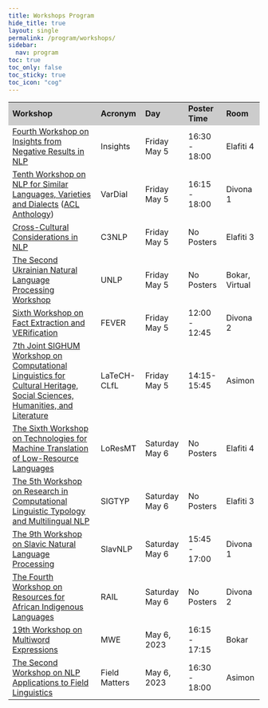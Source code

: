 ```yaml
---
title: Workshops Program
hide_title: true
layout: single
permalink: /program/workshops/
sidebar:
  nav: program
toc: true
toc_only: false
toc_sticky: true
toc_icon: "cog" 
---
```


<table>
  <tr style="background-color:#cccccc">
    <td><b>Workshop</b></td>
    <td><b>Acronym</b></td>
    <td><b>Day</b></td>
    <td><b>Poster Time</b></td>
    <td><b>Room</b></td>
  </tr>
  <tr>
    <td><a href='https://insights-workshop.github.io/'>Fourth Workshop on Insights from Negative Results in NLP</a>
    </td>
    <td>Insights</td>
    <td>Friday May 5</td>
    <td>16:30 - 18:00</td>
    <td>Elafiti 4</td>
  </tr>

  <tr>
    <td><a href='https://sites.google.com/view/vardial-2023?pli=1'>Tenth Workshop on NLP for Similar Languages, Varieties and Dialects</a> (<a href="https://aclanthology.org/events/eacl-2023/#2023vardial-1" target='_blank'>ACL Anthology</a>)
    </td>
    <td>VarDial</td>
    <td>Friday May 5</td>
    <td>16:15 - 18:00</td>
    <td>Divona 1</td>
  </tr>

  <tr>
    <td><a href='https://sites.google.com/view/c3nlp/home?'>Cross-Cultural Considerations in NLP</a>
    </td>
    <td>C3NLP</td>
    <td>Friday May 5</td>
    <td>No Posters</td>
    <td>Elafiti 3</td>
  </tr>

  <tr>
    <td><a href='https://unlp.org.ua/'>The Second Ukrainian Natural Language Processing Workshop</a></td>
    <td>UNLP</td>
    <td>Friday May 5</td>
    <td>No Posters </td>
    <td>Bokar, Virtual</td>
  </tr>

  <tr>
    <td><a href='https://fever.ai/workshop.html'>Sixth Workshop on Fact Extraction and VERification</a>
    </td>
    <td>FEVER</td>
    <td>Friday May 5</td>
    <td>12:00 - 12:45</td>
    <td>Divona 2</td>
  </tr>

  <tr>
    <td><a href='https://sighum.wordpress.com/events/latech-clfl-2023/'>7th Joint SIGHUM Workshop on Computational Linguistics for Cultural Heritage, Social Sciences, Humanities, and Literature</a>
    </td>
    <td>LaTeCH-CLfL</td>
    <td>Friday May 5</td>
    <td>14:15-15:45</td>
    <td>Asimon</td>
  </tr>

  <tr>
    <td><a href='https://sites.google.com/view/loresmt/'>The Sixth Workshop on Technologies for Machine Translation of Low-Resource Languages</a>
    </td>
    <td>LoResMT</td>
    <td>Saturday May 6</td>
    <td>No Posters </td>
    <td>Elafiti 4</td>
  </tr>

  <tr>
      <td><a href='https://sigtyp.github.io/workshop.html'>The 5th Workshop on Research in Computational Linguistic Typology and Multilingual NLP</a></td> 
      <td>SIGTYP</td>
      <td>Saturday May 6</td>
      <td>No Posters </td>
      <td>Elafiti 3</td>
    </tr>

  <tr>
    <td><a href='http://bsnlp.cs.helsinki.fi/'>The 9th Workshop on Slavic Natural Language Processing</a>
    </td>
    <td>SlavNLP</td>
    <td>Saturday May 6</td>
    <td>15:45 - 17:00</td>
    <td>Divona 1</td>
  </tr>

  <tr>
    <td><a href='https://sadilar.org/index.php/en/2/374'>The Fourth Workshop on Resources for African Indigenous Languages</a></td>
    <td>RAIL</td>
    <td>Saturday May 6</td>
    <td>No Posters </td>
    <td>Divona 2</td>
  </tr>

  <tr>
    <td><a href='https://multiword.org/mwe2023/'>19th Workshop on Multiword Expressions</a>
    </td>
    <td>MWE</td>
    <td>May 6, 2023</td>
    <td>16:15 - 17:15</td>
    <td>Bokar</td>
  </tr>

  <tr>
    <td><a href='https://field-matters.github.io/'>The Second Workshop on NLP Applications to Field Linguistics</a>
    </td>
    <td>Field Matters</td>
    <td>May 6, 2023</td>
    <td>16:30 - 18:00</td>
    <td>Asimon</td>
  </tr>

</table>

 










